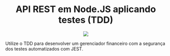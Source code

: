 <h1 align="center"> API REST em Node.JS aplicando testes (TDD) </h1>

<p align="center">
<img src="http://img.shields.io/static/v1?label=STATUS&message=EM%20DESENVOLVIMENTO&color=GREEN&style=for-the-badge"/>
</p>

<p>Utilize o TDD para desenvolver um gerenciador financeiro com a segurança dos testes automatizados com JEST.<p>